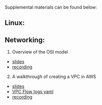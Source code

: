 Supplemental materials can be found below:

## Linux:

## Networking:
1. Overview of the OSI model
- [slides](OSI_model_slides.pptx)
- [recording](https://youtu.be/6GYpGjcoaek)

2. A walkthrough of creating a VPC in AWS
- [slides](VPC_flow_logs.pptx)
- [VPC Flow logs yaml](vpc-flow-logs.yml)
- [recording](https://youtu.be/_qbOCKvm86Q)
